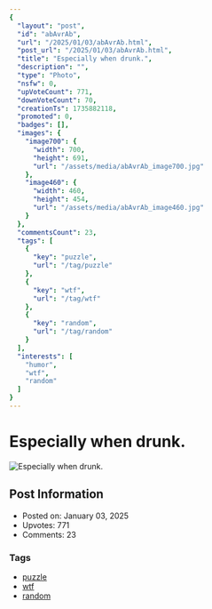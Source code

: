 ```yaml
---
{
  "layout": "post",
  "id": "abAvrAb",
  "url": "/2025/01/03/abAvrAb.html",
  "post_url": "/2025/01/03/abAvrAb.html",
  "title": "Especially when drunk.",
  "description": "",
  "type": "Photo",
  "nsfw": 0,
  "upVoteCount": 771,
  "downVoteCount": 70,
  "creationTs": 1735882118,
  "promoted": 0,
  "badges": [],
  "images": {
    "image700": {
      "width": 700,
      "height": 691,
      "url": "/assets/media/abAvrAb_image700.jpg"
    },
    "image460": {
      "width": 460,
      "height": 454,
      "url": "/assets/media/abAvrAb_image460.jpg"
    }
  },
  "commentsCount": 23,
  "tags": [
    {
      "key": "puzzle",
      "url": "/tag/puzzle"
    },
    {
      "key": "wtf",
      "url": "/tag/wtf"
    },
    {
      "key": "random",
      "url": "/tag/random"
    }
  ],
  "interests": [
    "humor",
    "wtf",
    "random"
  ]
}
---
```


# Especially when drunk.

![Especially when drunk.](/assets/media/abAvrAb_image700.jpg)

## Post Information

- Posted on: January 03, 2025
- Upvotes: 771
- Comments: 23

### Tags

- [puzzle](/tag/puzzle)
- [wtf](/tag/wtf)
- [random](/tag/random)
